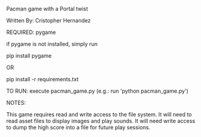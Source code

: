 Pacman game with a Portal twist

Written By: Cristopher Hernandez

REQUIRED: pygame

if pygame is not installed, simply run

pip install pygame

OR

pip install -r requirements.txt

TO RUN: execute pacman_game.py (e.g.: run 'python pacman_game.py')

NOTES:

This game requires read and write access to the file system. It will need to read asset files to display images and play sounds.
It will need write access to dump the high score into a file for future play sessions.
